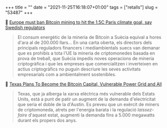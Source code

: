 +++
title = ""
date = "2021-11-25T16:18:07+01:00"
tags = ["retalls"]
slug = "53487"
+++

📎 [Europe must ban Bitcoin mining to hit the 1.5C Paris climate goal, say Swedish regulators](https://www.euronews.com/next/2021/11/12/europe-must-ban-bitcoin-mining-to-hit-the-1-5c-paris-climate-goal-say-swedish-regulators)

> El consum energètic de la mineria de Bitcoin a Suècia equival a hores d'ara al de 200.000 llars… En una carta oberta, els directors dels principals reguladors financers i mediambientals suecs van demanar que es prohibís a tota l'UE la mineria de criptomonedes basada en prova de treball, que Suècia impedís noves operacions de mineria criptogràfica i que les empreses que comercialitzen i inverteixen en actius criptogràfics no puguin descriure les seves activitats empresarials com a ambientalment sostenibles.

📎 [Texas Plans To Become the Bitcoin Capital, Vulnerable Power Grid and All](https://hardware.slashdot.org/story/21/11/19/210228/texas-plans-to-become-the-bitcoin-capital-vulnerable-power-grid-and-all)

> Texas, que ja alberga la xarxa elèctrica més vulnerable dels Estats Units, està a punt de patir un augment de la demanda d'electricitat que seria el doble de la d'Austin. Es preveu que un exèrcit de miners de criptomoneda, atrets per l'energia barata i la regulació *laissez-faire*  d'aquest estat, augmenti la demanda fins a 5.000 megawatts durant els propers dos anys.